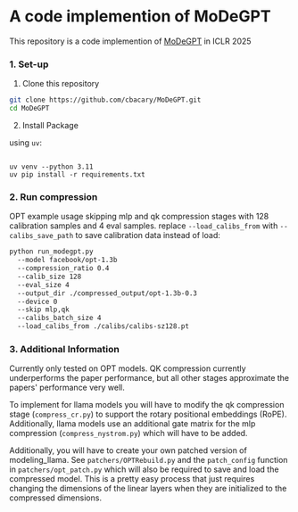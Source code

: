 # A code implemention of MoDeGPT
This repository is a code implemention of [MoDeGPT](https://arxiv.org/abs/2408.09632) in ICLR 2025

### 1. Set-up
1. Clone this repository
```bash
git clone https://github.com/cbacary/MoDeGPT.git
cd MoDeGPT
```
2. Install Package 

using `uv`:
```Shell

uv venv --python 3.11
uv pip install -r requirements.txt
```

### 2. Run compression
OPT example usage skipping mlp and qk compression stages with 128 calibration samples and 4 eval samples. replace `--load_calibs_from` with `--calibs_save_path` to save calibration data instead of load:

```bash
python run_modegpt.py
  --model facebook/opt-1.3b   
  --compression_ratio 0.4   
  --calib_size 128   
  --eval_size 4   
  --output_dir ./compressed_output/opt-1.3b-0.3   
  --device 0  
  --skip mlp,qk
  --calibs_batch_size 4 
  --load_calibs_from ./calibs/calibs-sz128.pt
```


### 3. Additional Information

Currently only tested on OPT models. QK compression currently underperforms the paper performance, but all other stages approximate the papers' performance very well.

To implement for llama models you will have to modify the qk compression stage (`compress_cr.py`) to support the rotary positional embeddings (RoPE). Additionally, llama models use an additional gate matrix for the mlp compression (`compress_nystrom.py`) which will have to be added.

Additionally, you will have to create your own patched version of modeling_llama. See `patchers/OPTRebuild.py` and the `patch_config` function in `patchers/opt_patch.py` which will also be required to save and load the compressed model. This is a pretty easy process that just requires changing the dimensions of the linear layers when they are initialized to the compressed dimensions. 